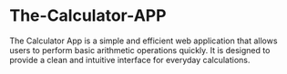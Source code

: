 # The-Calculator-APP
The Calculator App is a simple and efficient web application that allows users to perform basic arithmetic operations quickly. It is designed to provide a clean and intuitive interface for everyday calculations.
